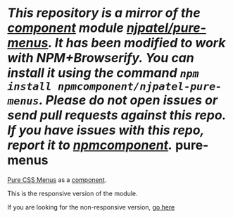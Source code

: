 *This repository is a mirror of the [component](http://component.io) module [njpatel/pure-menus](http://github.com/njpatel/pure-menus). It has been modified to work with NPM+Browserify. You can install it using the command `npm install npmcomponent/njpatel-pure-menus`. Please do not open issues or send pull requests against this repo. If you have issues with this repo, report it to [npmcomponent](https://github.com/airportyh/npmcomponent).*
pure-menus
==========

[Pure CSS Menus](http://purecss.io/menus) as a [component](https://github.com/component/component).

This is the responsive version of the module.

If you are looking for the non-responsive version, [go here](https://github.com/njpatel/pure-menus-nr)

